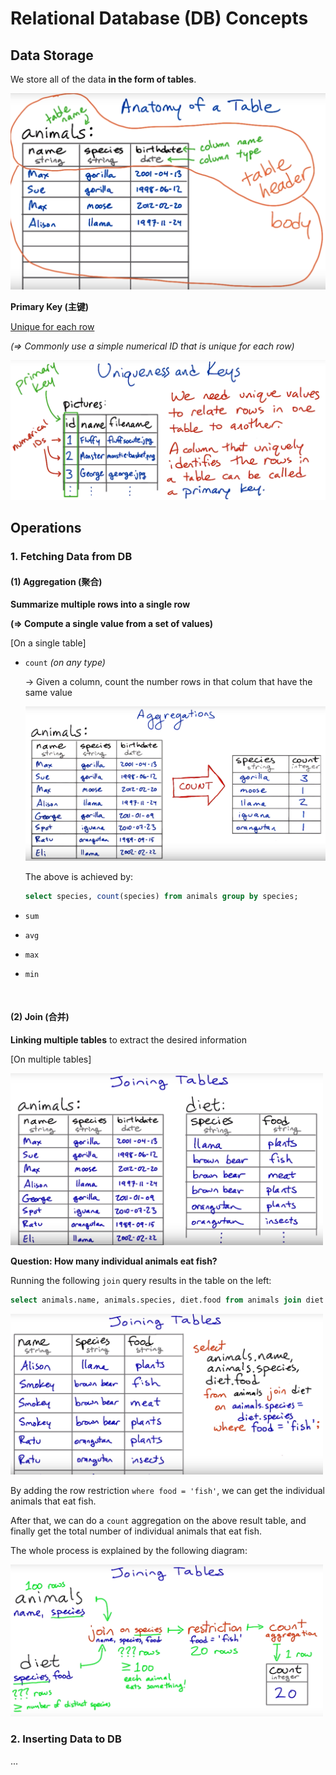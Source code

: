 # Relational Database (DB) Concepts

## Data Storage

We store all of the data **in the form of tables**.

<img src="https://github.com/Ziang-Lu/Database-Learning-Notes/blob/master/1-Relational%20Database/1-Relational%20Database%20Concepts/data_storage-table.png?raw=true" width="600px">

**Primary Key (主键)**

<u>Unique for each row</u>

*(=> Commonly use a simple numerical ID that is unique for each row)*

<img src="https://github.com/Ziang-Lu/Database-Learning-Notes/blob/master/1-Relational%20Database/1-Relational%20Database%20Concepts/data_storage-primary_key.png?raw=true">

<br>

## Operations

### 1. Fetching Data from DB

#### (1) Aggregation (聚合)

**Summarize multiple rows into a single row**

**(=> Compute a single value from a set of values)**

[On a single table]

* `count`   *(on any type)*

  -> Given a column, count the number rows in that colum that have the same value

  <img src="https://github.com/Ziang-Lu/Database-Learning-Notes/blob/master/1-Relational%20Database/1-Relational%20Database%20Concepts/operation-aggregation-count.png?raw=true">

  The above is achieved by:

  ```sql
  select species, count(species) from animals group by species;
  ```

* `sum`

* `avg`

* `max`

* `min`

<br>

#### (2) Join (合并)

**Linking multiple tables** to extract the desired information

[On multiple tables]

<img src="https://github.com/Ziang-Lu/Database-Learning-Notes/blob/master/1-Relational%20Database/1-Relational%20Database%20Concepts/operation-join-1-original_tables.png?raw=true" width="500px">

**Question: How many individual animals eat fish?**

Running the following `join` query results in the table on the left:

```sql
select animals.name, animals.species, diet.food from animals join diet on animals.species = diet.species;
```

<img src="https://github.com/Ziang-Lu/Database-Learning-Notes/blob/master/1-Relational%20Database/1-Relational%20Database%20Concepts/operation-join-2-mid_result_table.png?raw=true" width="500px">

By adding the row restriction `where food = 'fish'`, we can get the individual animals that eat fish.

After that, we can do a `count` aggregation on the above result table, and finally get the total number of individual animals that eat fish.

The whole process is explained by the following diagram:

<img src="https://github.com/Ziang-Lu/Database-Learning-Notes/blob/master/1-Relational%20Database/1-Relational%20Database%20Concepts/operation-join-3-process.png?raw=true" width="500px">

<br>

### 2. Inserting Data to DB

...